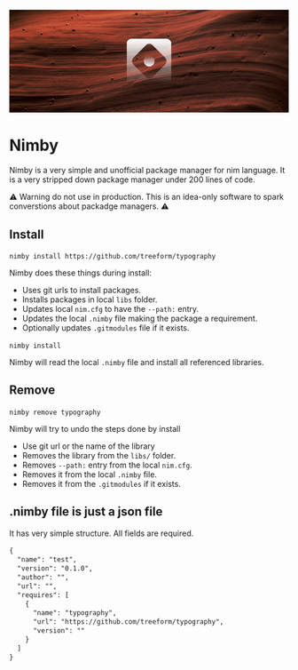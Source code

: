 ![Nimby Logo](docs/nimbyLogo.png)

# Nimby

Nimby is a very simple and unofficial package manager for nim language. It is a very stripped down package manager under 200 lines of code.

⚠️ Warning do not use in production. This is an idea-only software to spark converstions about packadge managers. ⚠️


## Install

`nimby install https://github.com/treeform/typography`

Nimby does these things during install:

* Uses git urls to install packages.
* Installs packages in local `libs` folder.
* Updates local `nim.cfg` to have the `--path:` entry.
* Updates the local `.nimby` file making the package a requirement.
* Optionally updates `.gitmodules` file if it exists.


`nimby install`

Nimby will read the local `.nimby` file and install all referenced libraries.


## Remove

`nimby remove typography`

Nimby will try to undo the steps done by install

* Use git url or the name of the library
* Removes the library from the `libs/` folder.
* Removes `--path:` entry from the local `nim.cfg`.
* Removes it from the local `.nimby` file.
* Removes it from the `.gitmodules` if it exists.


## .nimby file is just a json file

It has very simple structure. All fields are required.

```
{
  "name": "test",
  "version": "0.1.0",
  "author": "",
  "url": "",
  "requires": [
    {
      "name": "typography",
      "url": "https://github.com/treeform/typography",
      "version": ""
    }
  ]
}
```